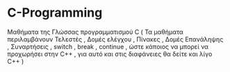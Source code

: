 # C-Programming
 Μαθήματα της Γλώσσας προγραμματισμού C ( Τα μαθήματα περιλαμβάνουν Τελεστές , Δομές ελέγχου , Πίνακες ,  Δομές Επανάληψης , Συναρτήσεις , switch , break , continue , ώστε κάποιος να μπορεί να προχωρήσει στην C++ , για αυτό και στις διαφάνειες θα δείτε και λίγο C++ ) 
